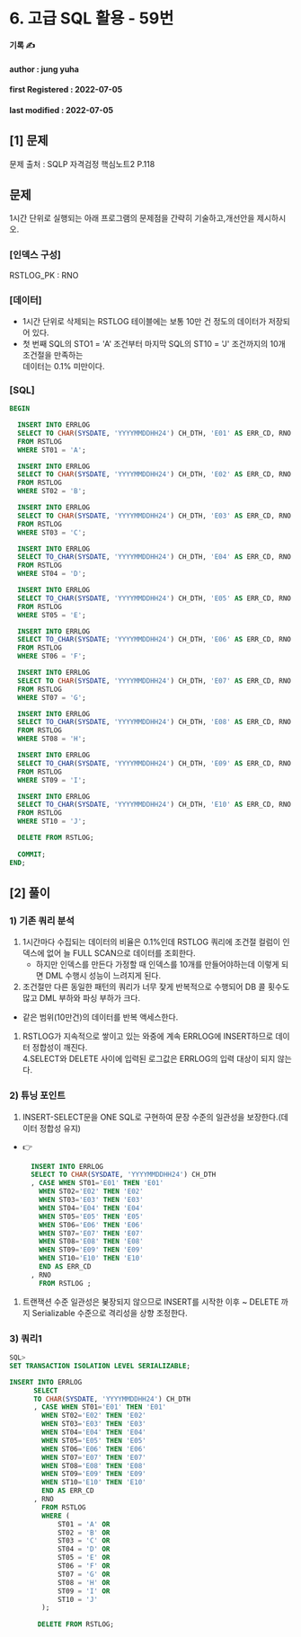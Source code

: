 # 6. 고급 SQL 활용 - 59번

**기록 ✍️**

#### author : jung yuha

#### **first Registered : 2022-07-05**

#### last modified : **2022-07-05**

## \[1] 문제



문제 출처 : SQLP 자격검정 핵심노트2 P.118

## 문제 <a href="#undefined" id="undefined"></a>

1시간 단위로 실행되는 아래 프로그램의 문제점을 간략히 기술하고,개선안을 제시하시오.

### \[인덱스 구성] <a href="#undefined" id="undefined"></a>

RSTLOG\_PK : RNO

### \[데이터] <a href="#undefined" id="undefined"></a>

* 1시간 단위로 삭제되는 RSTLOG 테이블에는 보통 10만 건 정도의 데이터가 저장되어 있다.
* 첫 번째 SQL의 STO1 = 'A' 조건부터 마지막 SQL의 ST10 = 'J' 조건까지의 10개 조건절을 만족하는\
  데이터는 0.1% 미만이다.

### \[SQL] <a href="#sql" id="sql"></a>

```sql
BEGIN

  INSERT INTO ERRLOG
  SELECT TO CHAR(SYSDATE, 'YYYYMMDDHH24') CH_DTH, 'E01' AS ERR_CD, RNO
  FROM RSTLOG
  WHERE ST01 = 'A';

  INSERT INTO ERRLOG
  SELECT TO CHAR(SYSDATE, 'YYYYMMDDHH24') CH_DTH, 'E02' AS ERR_CD, RNO
  FROM RSTLOG
  WHERE ST02 = 'B';

  INSERT INTO ERRLOG
  SELECT TO CHAR(SYSDATE, 'YYYYMMDDHH24') CH_DTH, 'E03' AS ERR_CD, RNO
  FROM RSTLOG
  WHERE ST03 = 'C';

  INSERT INTO ERRLOG
  SELECT TO_CHAR(SYSDATE, 'YYYYMMDDHH24') CH_DTH, 'E04' AS ERR_CD, RNO
  FROM RSTLOG
  WHERE ST04 = 'D';

  INSERT INTO ERRLOG
  SELECT TO_CHAR(SYSDATE, 'YYYYMMDDHH24') CH_DTH, 'E05' AS ERR_CD, RNO
  FROM RSTLOG
  WHERE ST05 = 'E';

  INSERT INTO ERRLOG
  SELECT TO_CHAR(SYSDATE; 'YYYYMMDDHH24') CH_DTH, 'E06' AS ERR_CD, RNO
  FROM RSTLOG
  WHERE ST06 = 'F';

  INSERT INTO ERRLOG
  SELECT TO CHAR(SYSDATE, 'YYYYMMDDHH24') CH_DTH, 'E07' AS ERR_CD, RNO
  FROM RSTLOG
  WHERE ST07 = 'G';

  INSERT INTO ERRLOG
  SELECT TO_CHAR(SYSDATE, 'YYYYMMDDHH24') CH_DTH, 'E08' AS ERR_CD, RNO
  FROM RSTLOG
  WHERE ST08 = 'H';

  INSERT INTO ERRLOG
  SELECT TO_CHAR(SYSDATE, 'YYYYMMDDHH24') CH_DTH, 'E09' AS ERR_CD, RNO
  FROM RSTLOG
  WHERE ST09 = 'I';

  INSERT INTO ERRLOG
  SELECT TO_CHAR(SYSDATE, 'YYYYMMDDHH24') CH_DTH, 'E10' AS ERR_CD, RNO
  FROM RSTLOG
  WHERE ST10 = 'J';

  DELETE FROM RSTLOG;
  
  COMMIT;
END;
```

## \[2] 풀이

### 1) 기존 쿼리 분석 <a href="#1" id="1"></a>

1. 1시간마다 수집되는 데이터의 비율은 0.1%인데 RSTLOG 쿼리에 조건절 컬럼이 인덱스에 없어 늘 FULL SCAN으로 데이터를 조회한다.
   * 하지만 인덱스를 만든다 가정할 때 인덱스를 10개를 만들어야하는데 이렇게 되면 DML 수행시 성능이 느려지게 된다.
2. 조건절만 다른 동일한 패턴의 쿼리가 너무 잦게 반복적으로 수행되어 DB 콜 횟수도 많고 DML 부하와 파싱 부하가 크다.

* 같은 범위(10만건)의 데이터를 반복 액세스한다.

1. RSTLOG가 지속적으로 쌓이고 있는 와중에 계속 ERRLOG에 INSERT하므로 데이터 정합성이 깨진다.\
   4.SELECT와 DELETE 사이에 입력된 로그값은 ERRLOG의 입력 대상이 되지 않는다.

### 2) 튜닝 포인트 <a href="#2" id="2"></a>

1. INSERT-SELECT문을 ONE SQL로 구현하여 문장 수준의 일관성을 보장한다.(데이터 정합성 유지)

*   👉

    ```sql
      INSERT INTO ERRLOG
      SELECT TO CHAR(SYSDATE, 'YYYYMMDDHH24') CH_DTH
      , CASE WHEN ST01='E01' THEN 'E01'
        WHEN ST02='E02' THEN 'E02'
        WHEN ST03='E03' THEN 'E03'
        WHEN ST04='E04' THEN 'E04'
        WHEN ST05='E05' THEN 'E05'
        WHEN ST06='E06' THEN 'E06'
        WHEN ST07='E07' THEN 'E07'
        WHEN ST08='E08' THEN 'E08'
        WHEN ST09='E09' THEN 'E09'
        WHEN ST10='E10' THEN 'E10'
        END AS ERR_CD 
      , RNO
        FROM RSTLOG ;
    ```

1. 트랜잭션 수준 일관성은 봊장되지 않으므로 INSERT를 시작한 이후 \~ DELETE 까지 Serializable 수준으로 격리성을 상향 조정한다.

### 3) 쿼리1 <a href="#3-1" id="3-1"></a>

```sql
SQL> 
SET TRANSACTION ISOLATION LEVEL SERIALIZABLE;

INSERT INTO ERRLOG
      SELECT
      TO CHAR(SYSDATE, 'YYYYMMDDHH24') CH_DTH
      , CASE WHEN ST01='E01' THEN 'E01'
        WHEN ST02='E02' THEN 'E02'
        WHEN ST03='E03' THEN 'E03'
        WHEN ST04='E04' THEN 'E04'
        WHEN ST05='E05' THEN 'E05'
        WHEN ST06='E06' THEN 'E06'
        WHEN ST07='E07' THEN 'E07'
        WHEN ST08='E08' THEN 'E08'
        WHEN ST09='E09' THEN 'E09'
        WHEN ST10='E10' THEN 'E10'
        END AS ERR_CD 
      , RNO
        FROM RSTLOG 
        WHERE (
        	ST01 = 'A' OR
            ST02 = 'B' OR
            ST03 = 'C' OR
            ST04 = 'D' OR
            ST05 = 'E' OR
            ST06 = 'F' OR
            ST07 = 'G' OR
            ST08 = 'H' OR
            ST09 = 'I' OR
            ST10 = 'J'
        );
        
       DELETE FROM RSTLOG; 
```
